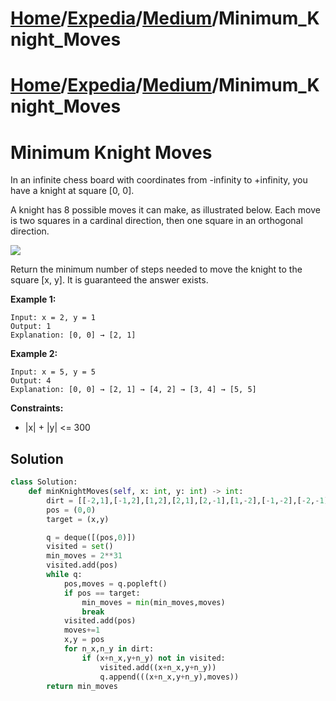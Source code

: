 # [Home](./../../..)/[Expedia](./../..)/[Medium](./..)/Minimum_Knight_Moves
# [Home](./../../..)/[Expedia](./../..)/[Medium](./..)/Minimum_Knight_Moves
<h1>Minimum Knight Moves</h1>

<p>
In an infinite chess board with coordinates from -infinity to +infinity, you have a knight at square [0, 0].

A knight has 8 possible moves it can make, as illustrated below. Each move is two squares in a cardinal direction, then one square in an orthogonal direction.

<img src="https://assets.leetcode.com/uploads/2018/10/12/knight.png">

Return the minimum number of steps needed to move the knight to the square [x, y].  It is guaranteed the answer exists.

</p>

<b>Example 1:</b>

    Input: x = 2, y = 1
    Output: 1
    Explanation: [0, 0] → [2, 1]
    
<b>Example 2:</b>

    Input: x = 5, y = 5
    Output: 4
    Explanation: [0, 0] → [2, 1] → [4, 2] → [3, 4] → [5, 5]

<b>Constraints:</b>

- |x| + |y| <= 300

<h2>Solution</h2>

```python
class Solution:
    def minKnightMoves(self, x: int, y: int) -> int:
        dirt = [[-2,1],[-1,2],[1,2],[2,1],[2,-1],[1,-2],[-1,-2],[-2,-1]]
        pos = (0,0)
        target = (x,y)

        q = deque([(pos,0)])
        visited = set()
        min_moves = 2**31
        visited.add(pos)
        while q:
            pos,moves = q.popleft()
            if pos == target:
                min_moves = min(min_moves,moves)
                break
            visited.add(pos)
            moves+=1
            x,y = pos
            for n_x,n_y in dirt:
                if (x+n_x,y+n_y) not in visited:
                    visited.add((x+n_x,y+n_y))
                    q.append(((x+n_x,y+n_y),moves))
        return min_moves
```

